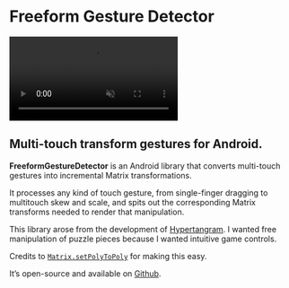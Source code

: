 <!--{
	"template": "work",
	"data": "projects_byid.freeformgesturedetector"
}-->


# Freeform Gesture Detector

<video muted autoplay loop>
	<source src="../video/freeformgesturedetector.mp4">
	<iframe src="https://giphy.com/embed/3ohs4glUsYjZA6zUDC" width="270" height="480" frameBorder="0" class="giphy-embed"></iframe>
</video>

## Multi-touch transform gestures for Android.

**FreeformGestureDetector** is an Android library that converts multi-touch gestures into incremental Matrix transformations.

It processes any kind of touch gesture, from single-finger dragging to multitouch skew and scale, and spits out the corresponding Matrix transforms needed to render that manipulation.

This library arose from the development of <a href="hypertangram.html">Hypertangram</a>. I wanted free manipulation of puzzle pieces because I wanted intuitive game controls.

Credits to [`Matrix.setPolyToPoly`](https://developer.android.com/reference/android/graphics/Matrix) for making this easy.

It’s open-source and available on [Github](https://github.com/Kalabasa/FreeformGestureDetector).

<div class="center">
	<div class="github-card" data-github="Kalabasa/FreeformGestureDetector" data-width="400" data-height="153" data-theme="default"></div>
	<script src="//cdn.jsdelivr.net/github-cards/latest/widget.js"></script>
</div>
